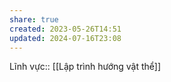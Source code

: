 ```yaml
---
share: true
created: 2023-05-26T14:51
updated: 2024-07-16T23:08
---
```

Lĩnh vực:: [[Lập trình hướng vật thể]]